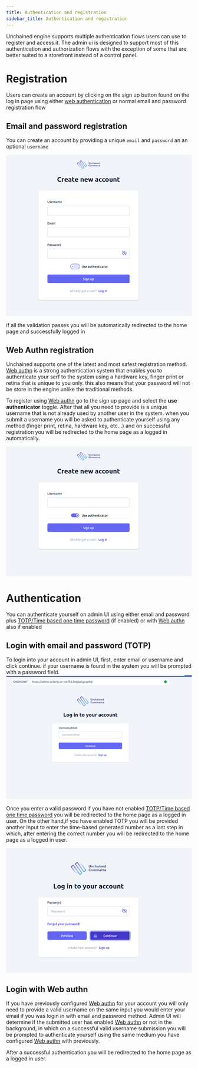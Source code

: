 ```yaml
---
title: Authentication and registration
sidebar_title: Authentication and registration
---
```


Unchained engine supports multiple authentication flows users can use to register and access it. The admin ui is designed to support most of this authentication and authorization flows with the exception of some that are better suited to a storefront instead of a control panel.

# Registration
Users can create an account by clicking on the sign up button found on the log in page using either [web authentication](https://webauthn.guide/) or normal email and password registration flow

## Email and password registration
You can create an account by providing a unique `email` and `password` an an optional `username`

![diagram](../images/admin-ui/authentication-and-registration/sign-up-form.png)

if all the validation passes you will be automatically redirected to the home page and successfully logged in

## Web Authn registration

Unchained supports one of the latest and most safest registration method. [Web authn](https://webauthn.guide/) 
is a strong authentication system that enables you to authenticate your serf to the system using a hardware key, finger print or retina that is unique to you only. this also means that your password will not be store in the engine unlike the traditional methods.

To register using [Web authn](https://webauthn.guide/) go to the sign up page and select  the **use authenticator** toggle. After that all you need to provide is a unique username that is not already used by another user in the system. when you submit a username you will be asked to authenticate yourself using any method (finger print, retina, hardware key, etc...) and on successful registration you will be redirected to the home page as a logged in automatically.

![diagram](../images/admin-ui/authentication-and-registration/create-user-authenticator.png)


# Authentication
You can authenticate yourself on admin UI using either email and password plus [TOTP/Time based one time password](https://en.wikipedia.org/wiki/Time-based_one-time_password) (if enabled) or with [Web authn](https://webauthn.guide/) also if enabled
## Login with email and password (TOTP)

To login into your account in admin UI, first, enter email or username and click continue. if your username is found in the system you will be prompted with a password field.
![diagram](../images/admin-ui/authentication-and-registration/log-in-email.png)

Once you enter a valid password if you have not enabled [TOTP/Time based one time password](https://en.wikipedia.org/wiki/Time-based_one-time_password) you will be redirected to the home page as a logged in user. 
On the other hand,if you have enabled TOTP you will be provided another input to enter the time-based generated number as a last step in which, after entering the correct number you will be redirected to the home page as a logged in user.

![diagram](../images/admin-ui/authentication-and-registration/log-in-password.png)


## Login with Web authn
If you have previously configured [Web authn](https://webauthn.guide/) for your account you will only need to provide a valid username on the same input you would enter your email if you was login in with email and password method. Admin UI will determine if the submitted user has enabled [Web authn](https://webauthn.guide/) or not in the background, in which on a successful valid username submission you will be prompted to authenticate yourself using the same medium you have configured  [Web authn](https://webauthn.guide/) with previously. 

After a successful authentication you will be redirected to the home page as a logged in user.
